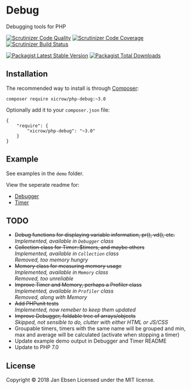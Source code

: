 # Debug
Debugging tools for PHP

[![Scrutinizer Code Quality](https://scrutinizer-ci.com/g/xicrow/php-debug/badges/quality-score.png?b=master)](https://scrutinizer-ci.com/g/xicrow/php-debug/?branch=master)
[![Scrutinizer Code Coverage](https://scrutinizer-ci.com/g/xicrow/php-debug/badges/coverage.png?b=master)](https://scrutinizer-ci.com/g/xicrow/php-debug/?branch=master)
[![Scrutinizer Build Status](https://scrutinizer-ci.com/g/xicrow/php-debug/badges/build.png?b=master)](https://scrutinizer-ci.com/g/xicrow/php-debug/build-status/master)

[![Packagist Latest Stable Version](https://poser.pugx.org/xicrow/php-debug/v/stable)](https://packagist.org/packages/xicrow/php-debug)
[![Packagist Total Downloads](https://poser.pugx.org/xicrow/php-debug/downloads)](https://packagist.org/packages/xicrow/php-debug)

## Installation
The recommended way to install is through [Composer](https://getcomposer.org/):
```
composer require xicrow/php-debug:~3.0
```

Optionally add it to your `composer.json` file:
```
{
    "require": {
        "xicrow/php-debug": "~3.0"
    }
}
```

## Example
See examples in the `demo` folder.

View the seperate readme for:
- [Debugger](Debugger.md)
- [Timer](Timer.md)

## TODO
- ~~Debug functions for displaying variable information, pr(), vd(), etc.~~  
	*Implemented, available in `Debugger` class*  
- ~~Collection class for Timer::$timers, and maybe others~~  
	*Implemented, available in `Collection` class*  
    *Removed, too memory hungry*  
- ~~Memory class for measuring memory usage~~  
	*Implemented, available in `Memory` class*  
    *Removed, too unreliable*  
- ~~Improve Timer and Memory, perhaps a Profiler class~~  
	*Implemented, available in `Profiler` class*  
    *Removed, along with Memory*  
- ~~Add PHPunit tests~~  
	*Implemented, now remeber to keep them updated*  
- ~~Improve Debugger, foldable tree of arrays/objects~~  
    *Skipped, not sensible to do, clutter with either HTML or JS/CSS*
- Groupable timers, timers with the same name will be grouped and min, max and average will be calculated (activate when stopping a timer)  
- Update example demo output in Debugger and Timer README  
- Update to PHP 7.0  

## License
Copyright &copy; 2018 Jan Ebsen
Licensed under the MIT license.
